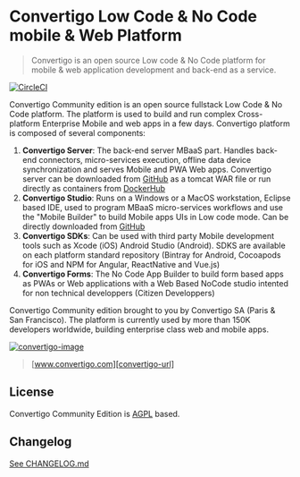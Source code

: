 # Convertigo Low Code & No Code mobile & Web Platform
> Convertigo is an open source Low code & No Code platform for mobile & web application development and back-end as a service.

[![CircleCI][ci-image]][ci-url]

Convertigo Community edition is an open source fullstack Low Code & No Code platform. The platform is used to build and run complex Cross-platform Enterprise Mobile and web apps in a few days. Convertigo platform is composed of several components:

1.	**Convertigo Server**: The back-end server MBaaS part. Handles back-end connectors, micro-services execution, offline data device synchronization and serves Mobile and PWA Web apps. Convertigo server can be downloaded from [GitHub](https://github.com/convertigo/convertigo/releases/latest) as a tomcat WAR file or run directly as containers from [DockerHub](https://hub.docker.com/_/convertigo) 
2.	**Convertigo Studio**: Runs on a Windows or a MacOS workstation, Eclipse based IDE, used to program MBaaS micro-services workflows and use the "Mobile Builder" to build Mobile apps UIs in Low code mode. Can be directly downloaded from [GitHub](https://github.com/convertigo/convertigo/releases/latest)
3.	**Convertigo SDKs**: Can be used with third party Mobile development tools such as Xcode (iOS) Android Studio (Android). SDKS are available on each platform standard repository (Bintray for Android, Cocoapods for iOS and NPM for Angular, ReactNative and Vue.js)
4.	**Convertigo Forms**:  The No Code App Builder to build form based apps as PWAs or Web applications with a Web Based NoCode studio intented for non technical developpers (Citizen Developpers) 

Convertigo Community edition brought to you by Convertigo SA (Paris & San Francisco). The platform is currently used by more than 150K developers worldwide, building enterprise class web and mobile apps.

[![convertigo-image]][convertigo-url]
> [www.convertigo.com][convertigo-url]

## License

Convertigo Community Edition is [AGPL](https://www.gnu.org/licenses/agpl-3.0.html) based.

## Changelog

[See CHANGELOG.md](CHANGELOG.md)

<!-- Markdown link & img dfn's -->
[ci-image]: https://circleci.com/gh/convertigo/convertigo.svg?style=shield
[ci-url]: https://circleci.com/gh/convertigo/workflows/convertigo
[convertigo-image]: https://www.convertigo.com/wp-content/themes/EightDegree/images/logo_convertigo.png
[convertigo-url]: https://www.convertigo.com
